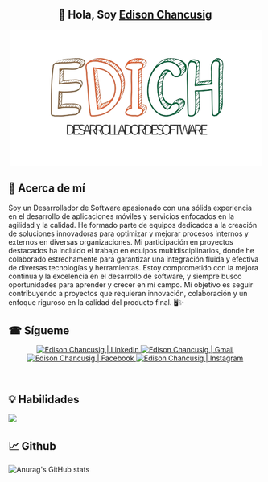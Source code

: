 <h2 align="center">
👋 Hola, Soy <a href="https://edisonchancusig.vercel.app/" target="_blank" rel="noreferrer">Edison Chancusig</a> 
</h2>
<p align="center">
  <a href="#" target="_blank" rel="noreferrer"><img src="logo.png" alt="my banner"></a>
</p>

## 🚀 Acerca de mí

<p>
Soy un Desarrollador de Software apasionado con una sólida experiencia en el desarrollo de aplicaciones móviles y servicios enfocados en la agilidad y la calidad. He formado parte de equipos dedicados a la creación de soluciones innovadoras para optimizar y mejorar procesos internos y externos en diversas organizaciones. Mi participación en proyectos destacados ha incluido el trabajo en equipos multidisciplinarios, donde he colaborado estrechamente para garantizar una integración fluida y efectiva de diversas tecnologías y herramientas. Estoy comprometido con la mejora continua y la excelencia en el desarrollo de software, y siempre busco oportunidades para aprender y crecer en mi campo. Mi objetivo es seguir contribuyendo a proyectos que requieran innovación, colaboración y un enfoque riguroso en la calidad del producto final. 🖥✨

</p>

## ☎ Sígueme

<p align="center">
  <a href="https://www.linkedin.com/in/edison-javier-chancusig-palacios-2417a4255">
    <img src="https://img.shields.io/badge/LinkedIn-%230A66C2.svg?style=for-the-badge&logo=linkedin&logoColor=white" alt="Edison Chancusig | LinkedIn"/>
  </a>
  <a href="edisonchancusig1997@gmail.com">
    <img src="https://img.shields.io/badge/Gmail-D14836?style=for-the-badge&logo=gmail&logoColor=white" alt="Edison Chancusig | Gmail"/>
  </a>
  <a href="https://www.facebook.com/javier.chancusig.5/">
    <img src="https://img.shields.io/badge/Facebook-%231877F2.svg?style=for-the-badge&logo=Facebook&logoColor=white" alt="Edison Chancusig | Facebook"/>
  </a>
  <a href="https://www.instagram.com/edijavch/">
    <img src="https://img.shields.io/badge/Instagram-E4405F?style=for-the-badge&logo=instagram&logoColor=white" alt="Edison Chancusig | Instagram"/>
  </a>
</p>
<br>


## 💡 Habilidades

<div>
  <p align="">
      <img src="https://skillicons.dev/icons?i=python,java,javascript,angular,nodejs,react,gcp,mysql,firebase,postman,git&perline=10" />
    
  </p> 
 
</div>

## 📈 Github

![Anurag's GitHub stats](https://github-readme-stats.vercel.app/api?username=EdisonChancusig&show_icons=true&theme=dark)
